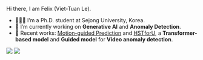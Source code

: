 Hi there, I am Felix (Viet-Tuan Le).
- 👨🏼‍💻 I’m a Ph.D. student at Sejong University, Korea.
- 🔭 I’m currently working on **Generative AI** and **Anomaly Detection**.
- 📖 Recent works: [Motion-guided Prediction](https://moguprediction.github.io/) and [HSTforU](https://vt-le.github.io/HSTforU/), a **Transformer-based model** and **Guided model** for **Video anomaly detection**.




[![](https://img.shields.io/badge/website-orange?&style=for-the-badge&logo=Google%20chrome&logoColor=white)](https://vt-le.github.io/) [![](https://img.shields.io/badge/google%20scholar-%234285F4.svg?&style=for-the-badge&logo=google-scholar&logoColor=white)](https://scholar.google.com/citations?user=vje71PYAAAAJ&hl=en&oi=ao)